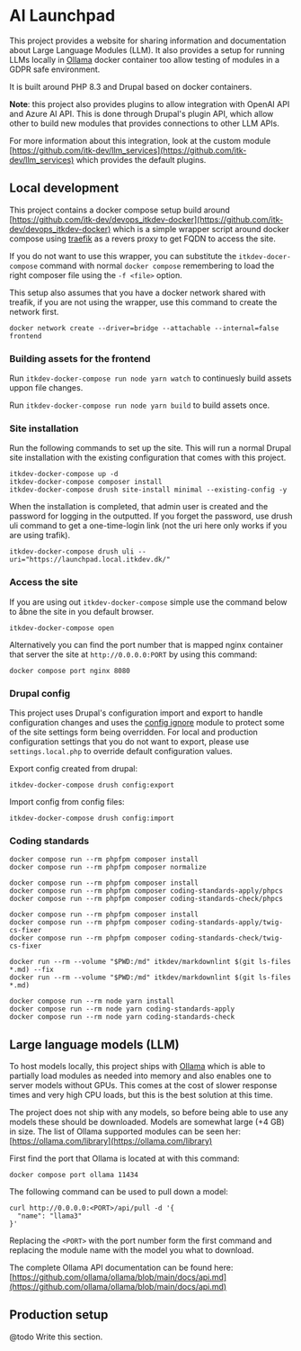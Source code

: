 # AI Launchpad

This project provides a website for sharing information and documentation about Large Language Modules (LLM). It also
provides a setup for running LLMs locally in [Ollama](https://github.com/ollama/ollama) docker container too allow
testing of modules in a GDPR safe environment.

It is built around PHP 8.3 and Drupal based on docker containers.

__Note__: this project also provides plugins to allow integration with OpenAI API and Azure AI API. This is done through
Drupal's plugin API, which allow other to build new modules that provides connections to other LLM APIs.

For more information about this integration, look at the custom module
[https://github.com/itk-dev/llm_services](https://github.com/itk-dev/llm_services) which provides the default plugins.

## Local development

This project contains a docker compose setup build around [https://github.com/itk-dev/devops_itkdev-docker](https://github.com/itk-dev/devops_itkdev-docker)
which is a simple wrapper script around docker compose using [traefik](https://traefik.io/traefik/) as a revers proxy
to get FQDN to access the site.

If you do not want to use this wrapper, you can substitute the `itkdev-docer-compose` command with normal
`docker compose` remembering to load the right composer file using the `-f <file>` option.

This setup also assumes that you have a docker network shared with treafik, if you are not using the wrapper, use this
command to create the network first.

```shell
docker network create --driver=bridge --attachable --internal=false frontend
```

### Building assets for the frontend

Run `itkdev-docker-compose run node yarn watch` to continuesly build assets uppon file changes.

Run `itkdev-docker-compose run node yarn build` to build assets once.

### Site installation

Run the following commands to set up the site. This will run a normal Drupal site installation with the existing
configuration that comes with this project.

```shell
itkdev-docker-compose up -d
itkdev-docker-compose composer install
itkdev-docker-compose drush site-install minimal --existing-config -y
```

When the installation is completed, that admin user is created and the password for logging in the outputted. If you
forget the password, use drush uli command to get a one-time-login link (not the uri here only works if you are using
trafik).

```shell
itkdev-docker-compose drush uli --uri="https://launchpad.local.itkdev.dk/"
```

### Access the site

If you are using out `itkdev-docker-compose` simple use the command below to åbne the site in you default browser.

```shell
itkdev-docker-compose open
```

Alternatively you can find the port number that is mapped nginx container that server the site at `http://0.0.0.0:PORT`
by using this command:

```shell
docker compose port nginx 8080
```

### Drupal config

This project uses Drupal's configuration import and export to handle configuration changes and uses the
[config ignore](https://www.drupal.org/project/config_ignore) module to protect some of the site settings form being
overridden. For local and production configuration settings that you do not want to export, please use
`settings.local.php` to override default configuration values.

Export config created from drupal:

```shell
itkdev-docker-compose drush config:export
```

Import config from config files:

```shell
itkdev-docker-compose drush config:import
```

### Coding standards

``` shell name=coding-standards-composer
docker compose run --rm phpfpm composer install
docker compose run --rm phpfpm composer normalize
```

``` shell name=coding-standards-php
docker compose run --rm phpfpm composer install
docker compose run --rm phpfpm composer coding-standards-apply/phpcs
docker compose run --rm phpfpm composer coding-standards-check/phpcs
```

``` shell name=coding-standards-twig
docker compose run --rm phpfpm composer install
docker compose run --rm phpfpm composer coding-standards-apply/twig-cs-fixer
docker compose run --rm phpfpm composer coding-standards-check/twig-cs-fixer
```

``` shell name=coding-standards-markdown
docker run --rm --volume "$PWD:/md" itkdev/markdownlint $(git ls-files *.md) --fix
docker run --rm --volume "$PWD:/md" itkdev/markdownlint $(git ls-files *.md)
```

```shell name="coding-standards-assets"
docker compose run --rm node yarn install
docker compose run --rm node yarn coding-standards-apply
docker compose run --rm node yarn coding-standards-check
```

## Large language models (LLM)

To host models locally, this project ships with [Ollama](https://ollama.com/) which is able to partially load modules as
needed into memory and also enables one to server models without GPUs. This comes at the cost of slower response times
and very high CPU loads, but this is the best solution at this time.

The project does not ship with any models, so before being able to use any models these should be downloaded. Models are
somewhat large (+4 GB) in size. The list of Ollama supported modules can be seen her:
[https://ollama.com/library](https://ollama.com/library)

First find the port that Ollama is located at with this command:

```shell
docker compose port ollama 11434
```

The following command can be used to pull down a model:

```shell
curl http://0.0.0.0:<PORT>/api/pull -d '{
  "name": "llama3"
}'
```

Replacing the `<PORT>` with the port number form the first command and replacing the module name with the model you
what to download.

The complete Ollama API documentation can be found here: [https://github.com/ollama/ollama/blob/main/docs/api.md](https://github.com/ollama/ollama/blob/main/docs/api.md)

## Production setup

@todo Write this section.
